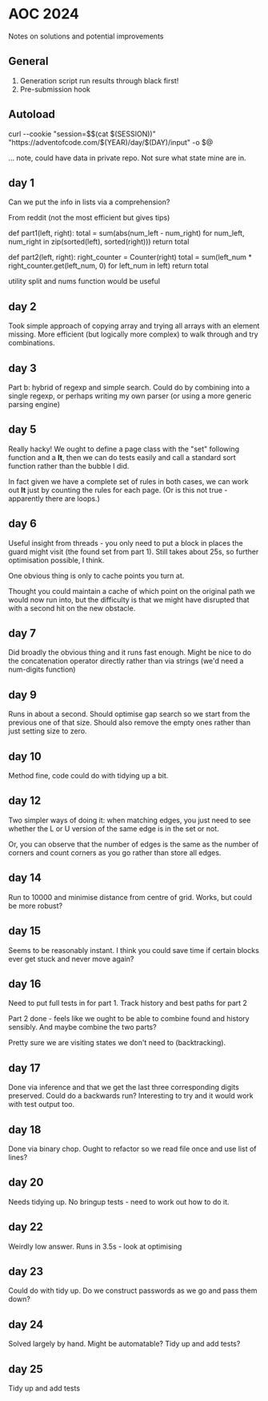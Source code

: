 # AOC 2024

Notes on solutions and potential improvements

## General

1. Generation script run results through black first!
2. Pre-submission hook

## Autoload

curl --cookie "session=$$(cat $(SESSION))" "https://adventofcode.com/$(YEAR)/day/$(DAY)/input" -o $@

... note, could have data in private repo. Not sure what state mine are in.

## day 1

Can we put the info in lists via a comprehension?

From reddit (not the most efficient but gives tips)

def part1(left, right):
    total = sum(abs(num_left - num_right) for num_left, num_right in zip(sorted(left), sorted(right)))
    return total


def part2(left, right):
    right_counter = Counter(right)
    total = sum(left_num * right_counter.get(left_num, 0) for left_num in left)
    return total

utility split and nums function would be useful    

## day 2

Took simple approach of copying array and trying all arrays with an element missing. More efficient (but logically more complex) to walk through and try combinations.

## day 3

Part b: hybrid of regexp and simple search. Could do by combining into a single regexp, or perhaps writing my own parser (or using a more generic parsing engine)

## day 5

Really hacky! We ought to define a page class with the "set" following function and a __lt__, then we can do tests easily and call a standard sort function rather than the bubble I did.

In fact given we have a complete set of rules in both cases, we can work out __lt__ just by counting the rules for each page. (Or is this not true - apparently there are loops.)

## day 6

Useful insight from threads - you only need to put a block in places the guard might visit (the found set from part 1). Still takes about 25s, so further optimisation possible, I think. 

One obvious thing is only to cache points you turn at.

Thought you could maintain a cache of which point on the original path we would now run into, but the difficulty is that we might have disrupted that with a second hit on the new obstacle.

## day 7

Did broadly the obvious thing and it runs fast enough. Might be nice to do the concatenation operator directly rather than via strings (we'd need a num-digits function)

## day 9

Runs in about a second. Should optimise gap search so we start from the previous one of that size. Should also remove the empty ones rather than just setting size to zero.

## day 10

Method fine, code could do with tidying up a bit.

## day 12

Two simpler ways of doing it: when matching edges, you just need to see whether the L or U version of the same edge is in the set or not.

Or, you can observe that the number of edges is the same as the number of corners and count corners as you go rather than store all edges.

## day 14

Run to 10000 and minimise distance from centre of grid. Works, but could be more robust?

## day 15

Seems to be reasonably instant. I think you could save time if certain blocks ever get stuck and never move again? 

## day 16

Need to put full tests in for part 1. Track history and best paths for part 2

Part 2 done - feels like we ought to be able to combine found and history sensibly. And maybe combine the two parts?

Pretty sure we are visiting states we don't need to (backtracking).

## day 17

Done via inference and that we get the last three corresponding digits preserved. Could do a backwards run? Interesting to try and it would work with test output too.

## day 18

Done via binary chop. Ought to refactor so we read file once and use list of lines?

## day 20

Needs tidying up. No bringup tests - need to work out how to do it.

## day 22

Weirdly low answer. Runs in 3.5s - look at optimising

## day 23

Could do with tidy up. Do we construct passwords as we go and pass them down?

## day 24

Solved largely by hand. Might be automatable? Tidy up and add tests?

## day 25

Tidy up and add tests